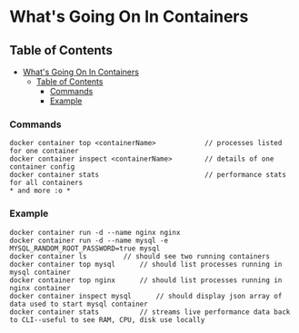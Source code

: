 # What's Going On In Containers

## Table of Contents
- [What's Going On In Containers](#whats-going-on-in-containers)
	- [Table of Contents](#table-of-contents)
		- [Commands](#commands)
		- [Example](#example)
	
### Commands
```
docker container top <containerName>			// processes listed for one container
docker container inspect <containerName>		// details of one container config
docker container stats							// performance stats for all containers
* and more :o *
```
### Example
```
docker container run -d --name nginx nginx
docker container run -d --name mysql -e MYSQL_RANDOM_ROOT_PASSWORD=true mysql
docker container ls			// should see two running containers
docker container top mysql		// should list processes running in mysql container
docker container top nginx		// should list processes running in nginx container
docker container inspect mysql		// should display json array of data used to start mysql container
docker container stats			// streams live performance data back to CLI--useful to see RAM, CPU, disk use locally
```